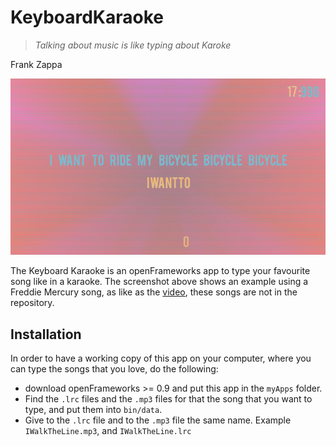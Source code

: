# KeyboardKaraoke

> *Talking about music is like typing about Karoke*

Frank Zappa

![Alt text](/screen.png?raw=true "Optional Title")

The Keyboard Karaoke is an openFrameworks app to type your favourite song like in a karaoke.
The screenshot above shows an example using a Freddie Mercury song, as like as the [video](https://vimeo.com/144209588), these songs are not in the repository.

## Installation

In order to have a working copy of this app on your computer, where you can type the songs that you love, do the following:
- download openFrameworks >= 0.9 and put this app in the `myApps` folder.
- Find the `.lrc` files and the `.mp3` files for that the song that you want to type, and put them into `bin/data`.
- Give to the `.lrc` file and to the `.mp3` file the same name. Example `IWalkTheLine.mp3`, and `IWalkTheLine.lrc`


